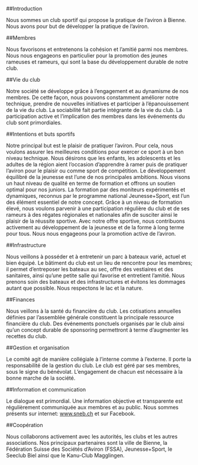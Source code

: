 ##Introduction

Nous sommes un club sportif qui propose la pratique de 
l’aviron à Bienne.
Nous avons pour but de développer la pratique de 
l’aviron.

##Membres

Nous favorisons et entretenons la cohésion et l’amitié parmi 
nos membres.
Nous nous engageons en particulier pour la promotion des 
jeunes rameuses et rameurs, qui sont la base du développement durable de notre club.

##Vie du club

Notre société se développe grâce à l’engagement et au dynamisme de nos membres. De cette façon, nous pouvons 
constamment améliorer notre technique, prendre de nouvelles initiatives et participer à l’épanouissement de la vie du 
club.
La sociabilité fait partie intégrante de la vie du club. La participation active et l’implication des membres dans les événements du club sont primordiales.

##Intentions et buts sportifs

Notre principal but est le plaisir de pratiquer l’aviron. Pour 
cela, nous voulons assurer les meilleures conditions pour 
exercer ce sport à un bon niveau technique.
Nous désirons que les enfants, les adolescents et les adultes 
de la région aient l’occasion d’apprendre à ramer puis de 
pratiquer l’aviron pour le plaisir ou comme sport de compétition. Le développement équilibré de la jeunesse est l’une de 
nos principales ambitions.
Nous visons un haut niveau de qualité en terme de formation et offrons un soutien optimal pour nos juniors. La formation par des moniteurs expérimentés et dynamiques, reconnus par le programme national Jeunesse+Sport, est l’un des 
élément essentiel de notre concept.
Grâce à un niveau de formation élevé, nous voulons parvenir 
à une participation régulière du club et de ses rameurs à des 
régates régionales et nationales afin de susciter ainsi le plaisir de la réussite sportive.
Avec notre offre sportive, nous contribuons activement au 
développement de la jeunesse et de la forme à long terme 
pour tous.
Nous nous engageons pour la promotion active de l’aviron.

##Infrastructure

Nous veillons à posséder et à entretenir un parc à bateaux 
varié, actuel et bien équipé.
Le bâtiment du club est un lieu de rencontre pour les 
membres; il permet d’entreposer les bateaux au sec, offre 
des vestiaires et des sanitaires, ainsi qu’une petite salle qui 
favorise et entretient l’amitié.
Nous prenons soin des bateaux et des infrastructures et évitons les dommages autant que possible.
Nous respectons le lac et la nature.

##Finances

Nous veillons à la santé du financière du club.
Les cotisations annuelles définies par l’assemblée générale 
constituent la principale ressource financière du club.
Des événements ponctuels organisés par le club ainsi qu’un 
concept durable de sponsoring permettront à terme d’augmenter les recettes du club.

##Gestion et organisation

Le comité agit de manière collégiale à l’interne comme à 
l’externe. Il porte la responsabilité de la gestion du club.
Le club est géré par ses membres, sous le signe du bénévolat. L’engagement de chacun est nécessaire à la bonne 
marche de la société.

##Information et communication

Le dialogue est primordial. Une information objective et 
transparente est régulièrement communiquée aux membres 
et au public. Nous sommes présents sur internet: 
www.sneb.ch et sur Facebook.

##Coopération

Nous collaborons activement avec les autorités, les clubs et 
les autres associations. Nos principaux partenaires sont la ville 
de Bienne, la Fédération Suisse des Sociétés d’Aviron (FSSA), 
Jeunesse+Sport, le Seeclub Biel ainsi que le Kanu-Club 
Magglingen.